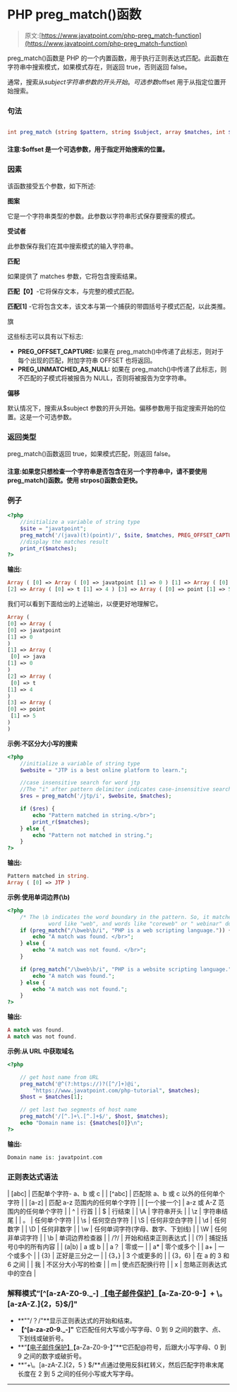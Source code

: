 # PHP preg_match()函数

> 原文:[https://www.javatpoint.com/php-preg_match-function](https://www.javatpoint.com/php-preg_match-function)

preg_match()函数是 PHP 的一个内置函数，用于执行正则表达式匹配。此函数在字符串中搜索模式，如果模式存在，则返回 true，否则返回 false。

通常，搜索从$subject 字符串参数的开头开始。可选参数$offset 用于从指定位置开始搜索。

### 句法

```php

int preg_match (string $pattern, string $subject, array $matches, int $flags, int $offset)

```

#### 注意:$offset 是一个可选参数，用于指定开始搜索的位置。

### 因素

该函数接受五个参数，如下所述:

**图案**

它是一个字符串类型的参数。此参数以字符串形式保存要搜索的模式。

**受试者**

此参数保存我们在其中搜索模式的输入字符串。

**匹配**

如果提供了 matches 参数，它将包含搜索结果。

**匹配【0】**-它将保存文本，与完整的模式匹配。

**匹配[1]** -它将包含文本，该文本与第一个捕获的带圆括号子模式匹配，以此类推。

旗

这些标志可以具有以下标志:

*   **PREG_OFFSET_CAPTURE:** 如果在 preg_match()中传递了此标志，则对于每个出现的匹配，附加字符串 OFFSET 也将返回。
*   **PREG_UNMATCHED_AS_NULL:** 如果在 preg_match()中传递了此标志，则不匹配的子模式将被报告为 NULL，否则将被报告为空字符串。

**偏移**

默认情况下，搜索从$subject 参数的开头开始。偏移参数用于指定搜索开始的位置。这是一个可选参数。

### 返回类型

preg_match()函数返回 true，如果模式匹配，则返回 false。

#### 注意:如果您只想检查一个字符串是否包含在另一个字符串中，请不要使用 preg_match()函数。使用 strpos()函数会更快。

### 例子

```php
<?php	
	//initialize a variable of string type
	$site = "javatpoint";
	preg_match('/(java)(t)(point)/', $site, $matches, PREG_OFFSET_CAPTURE);
	//display the matches result
	print_r($matches);
?>

```

**输出:**

```php
Array ( [0] => Array ( [0] => javatpoint [1] => 0 ) [1] => Array ( [0] => java [1] => 0 )
[2] => Array ( [0] => t [1] => 4 ) [3] => Array ( [0] => point [1] => 5 ) )

```

我们可以看到下面给出的上述输出，以便更好地理解它。

```php
Array ( 
[0] => Array ( 
[0] => javatpoint 
[1] => 0 
) 
[1] => Array (
 [0] => java 
[1] => 0 
) 
[2] => Array (
 [0] => t 
[1] => 4 
) 
[3] => Array ( 
[0] => point
 [1] => 5 
) 
)

```

**示例:不区分大小写的搜索**

```php
<?php
	//initialize a variable of string type
	$website = "JTP is a best online platform to learn.";

	//case insensitive search for word jtp
	//The "i" after pattern delimiter indicates case-insensitive search
	$res = preg_match('/jtp/i', $website, $matches);

	if ($res) {
		echo "Pattern matched in string.</br>";
		print_r($matches);
	} else {
		echo "Pattern not matched in string.";
	}
?>

```

**输出:**

```php
Pattern matched in string.
Array ( [0] => JTP )

```

**示例:使用单词边界(\b)**

```php
<?php
	/* The \b indicates the word boundary in the pattern. So, it matches only the distinct
             word like "web", and words like "coreweb" or " webinar" do not match partially.*/            
	if (preg_match("/\bweb\b/i", "PHP is a web scripting language.")) {
		echo "A match was found. </br>";
	} else {
		echo "A match was not found. </br>";
	}

	if (preg_match("/\bweb\b/i", "PHP is a website scripting language.")) {
		echo "A match was found.";
	} else {
		echo "A match was not found.";
	}
?>

```

**输出:**

```php
A match was found.
A match was not found.

```

**示例:从 URL 中获取域名**

```php
<?php

	// get host name from URL
	preg_match('@^(?:https://)?([^/]+)@i',
		"https://www.javatpoint.com/php-tutorial", $matches);
	$host = $matches[1];

	// get last two segments of host name
	preg_match('/[^.]+\.[^.]+$/', $host, $matches);
	echo "Domain name is: {$matches[0]}\n";
?>

```

**输出:**

```php
Domain name is: javatpoint.com

```

### 正则表达式语法

| [abc] | 匹配单个字符- a、b 或 c |
| [^abc] | 匹配除 a、b 或 c 以外的任何单个字符 |
| [a-z] | 匹配 a-z 范围内的任何单个字符 |
| [一个接一个] | a-z 或 A-Z 范围内的任何单个字符 |
| ^ | 行首 |
| $ | 行结束 |
| \A | 字符串开头 |
| \z | 字符串结尾 |
| 。 | 任何单个字符 |
| \s | 任何空白字符 |
| \S | 任何非空白字符 |
| \d | 任何数字 |
| \D | 任何非数字 |
| \w | 任何单词字符(字母、数字、下划线) |
| \W | 任何非单词字符 |
| \b | 单词边界检查器 |
| /?/ | 开始和结束正则表达式 |
| (?) | 捕捉括号()中的所有内容 |
| (a&#124;b) | a 或 b |
| a？ | 零或一 |
| a* | 零个或多个 |
| a+ | 一个或多个 |
| {3} | 正好是三分之一 |
| {3，} | 3 个或更多的 |
| {3，6} | 在 a 的 3 和 6 之间 |
| 我 | 不区分大小写的检查 |
| m | 使点匹配换行符 |
| x | 忽略正则表达式中的空白 |

### 解释模式”[^[a-zA-Z0-9._-] [【电子邮件保护】](/cdn-cgi/l/email-protection)【a-Za-Z0-9-】+ \。[a-zA-Z.]{2，5}$/]"

*   **""/？/"**显示正则表达式的开始和结束。
*   **【^[a-za-z0-9._-]"** 它匹配任何大写或小写字母、0 到 9 之间的数字、点、下划线或破折号。
*   **“[【电子邮件保护】](/cdn-cgi/l/email-protection)【a-Za-Z0-9-】”**它匹配@符号，后跟大小写字母、0 到 9 之间的数字或破折号。
*   **“+\。[a-zA-Z.]{2，5 } $/**点通过使用反斜杠转义，然后匹配字符串末尾长度在 2 到 5 之间的任何小写或大写字母。

* * *